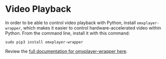 # Video Playback

In order to be able to control video playback with Python, install `omxplayer-wrapper`, which makes it easier to control hardware-accelerated video within Python. From the command line, install it with this command:

    sudo pip3 install omxplayer-wrapper
    
Review the [full documentation for omxplayer-wrapper here](https://python-omxplayer-wrapper.readthedocs.io/en/latest/omxplayer/).
